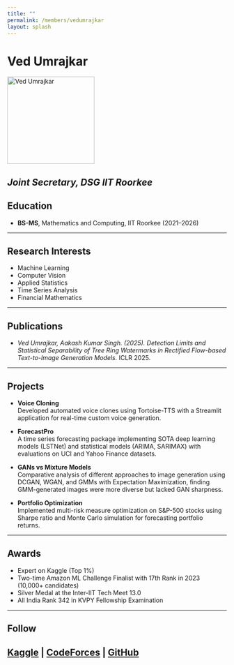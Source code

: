 ```yaml
---
title: ""
permalink: /members/vedumrajkar
layout: splash
---
```

# Ved Umrajkar
<img src="{{ site.baseurl }}assets/images/members/y22/vedumrajkar.jpeg" width="200" height="200" alt="Ved Umrajkar">


*Joint Secretary, DSG IIT Roorkee*
---

## Education  
- **BS-MS**, Mathematics and Computing, IIT Roorkee (2021–2026)    
---
## Research Interests  
- Machine Learning
- Computer Vision
- Applied Statistics
- Time Series Analysis
- Financial Mathematics

---
## Publications  
- *Ved Umrajkar, Aakash Kumar Singh. (2025). Detection Limits and Statistical Separability of Tree Ring Watermarks in Rectified Flow-based Text-to-Image Generation Models.* ICLR 2025.
---
## Projects  
- **Voice Cloning**  
  Developed automated voice clones using Tortoise-TTS with a Streamlit application for real-time custom voice generation.
- **ForecastPro**  
  A time series forecasting package implementing SOTA deep learning models (LSTNet) and statistical models (ARIMA, SARIMAX) with evaluations on UCI and Yahoo Finance datasets.
- **GANs vs Mixture Models**  
  Comparative analysis of different approaches to image generation using DCGAN, WGAN, and GMMs with Expectation Maximization, finding GMM-generated images were more diverse but lacked GAN sharpness.

- **Portfolio Optimization**  
  Implemented multi-risk measure optimization on S&P-500 stocks using Sharpe ratio and Monte Carlo simulation for forecasting portfolio returns.

---
## Awards
- Expert on Kaggle (Top 1%)
- Two-time Amazon ML Challenge Finalist with 17th Rank in 2023 (10,000+ candidates)
- Silver Medal at the Inter-IIT Tech Meet 13.0
- All India Rank 342 in KVPY Fellowship Examination
---
## Follow
[Kaggle](https://www.kaggle.com/vedumrajkar) | [CodeForces](https://codeforces.com/profile/explorerofheavens) | [GitHub](https://github.com/Enforcer03)
---
